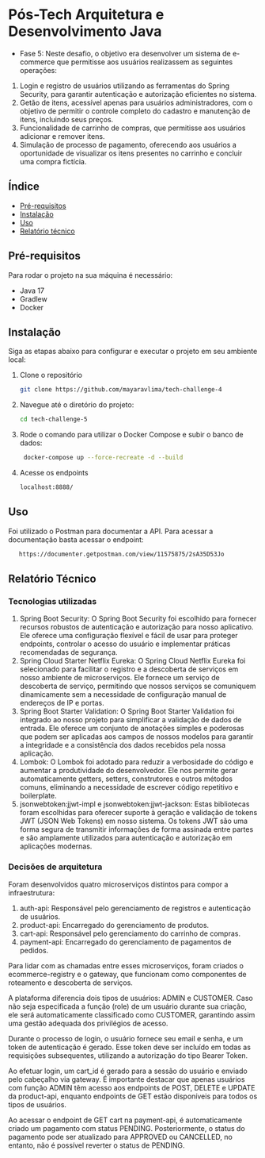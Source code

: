 # Pós-Tech Arquitetura e Desenvolvimento Java
- Fase 5: Neste desafio, o objetivo era desenvolver um sistema de e-commerce que permitisse aos usuários realizassem as seguintes operações:
1. Login e registro de usuários utilizando as ferramentas do Spring Security, para garantir autenticação e autorização eficientes no sistema.
2. Getão de itens, acessível apenas para usuários administradores, com o objetivo de permitir o controle completo do cadastro e manutenção de itens, incluindo seus preços.
3. Funcionalidade de carrinho de compras, que permitisse aos usuários adicionar e remover itens.
4. Simulação de processo de pagamento, oferecendo aos usuários a oportunidade de visualizar os itens presentes no carrinho e concluir uma compra fictícia.


## Índice

- [Pré-requisitos](#pré-requisitos)
- [Instalação](#instalação)
- [Uso](#uso)
- [Relatório técnico](#relatório-técnico)

## Pré-requisitos
Para rodar o projeto na sua máquina é necessário:
- Java 17
- Gradlew
- Docker

## Instalação
Siga as etapas abaixo para configurar e executar o projeto em seu ambiente local:
1. Clone o repositório
   ```sh
   git clone https://github.com/mayaravlima/tech-challenge-4
   ```  
2. Navegue até o diretório do projeto:
   ```sh
   cd tech-challenge-5
   ```
3. Rode o comando para utilizar o Docker Compose e subir o banco de dados:
   ```sh
    docker-compose up --force-recreate -d --build
    ```
4. Acesse os endpoints
   ```sh
   localhost:8888/
   ```
## Uso
Foi utilizado o Postman para documentar a API. Para acessar a documentação basta acessar o endpoint:

```sh
   https://documenter.getpostman.com/view/11575875/2sA35D53Jo 
```

## Relatório Técnico
### Tecnologias utilizadas
1. Spring Boot Security: O Spring Boot Security foi escolhido para fornecer recursos robustos de autenticação e autorização para nosso aplicativo. Ele oferece uma configuração flexível e fácil de usar para proteger endpoints, controlar o acesso do usuário e implementar práticas recomendadas de segurança.
2. Spring Cloud Starter Netflix Eureka: O Spring Cloud Netflix Eureka foi selecionado para facilitar o registro e a descoberta de serviços em nosso ambiente de microserviços. Ele fornece um serviço de descoberta de serviço, permitindo que nossos serviços se comuniquem dinamicamente sem a necessidade de configuração manual de endereços de IP e portas.
3. Spring Boot Starter Validation: O Spring Boot Starter Validation foi integrado ao nosso projeto para simplificar a validação de dados de entrada. Ele oferece um conjunto de anotações simples e poderosas que podem ser aplicadas aos campos de nossos modelos para garantir a integridade e a consistência dos dados recebidos pela nossa aplicação.
4. Lombok: O Lombok foi adotado para reduzir a verbosidade do código e aumentar a produtividade do desenvolvedor. Ele nos permite gerar automaticamente getters, setters, construtores e outros métodos comuns, eliminando a necessidade de escrever código repetitivo e boilerplate.
5. jsonwebtoken:jjwt-impl e jsonwebtoken:jjwt-jackson: Estas bibliotecas foram escolhidas para oferecer suporte à geração e validação de tokens JWT (JSON Web Tokens) em nosso sistema. Os tokens JWT são uma forma segura de transmitir informações de forma assinada entre partes e são amplamente utilizados para autenticação e autorização em aplicações modernas.

### Decisões de arquitetura
Foram desenvolvidos quatro microserviços distintos para compor a infraestrutura:

1. auth-api: Responsável pelo gerenciamento de registros e autenticação de usuários.
2. product-api: Encarregado do gerenciamento de produtos.
3. cart-api: Responsável pelo gerenciamento do carrinho de compras.
4. payment-api: Encarregado do gerenciamento de pagamentos de pedidos.

Para lidar com as chamadas entre esses microserviços, foram criados o ecommerce-registry e o gateway, que funcionam como componentes de roteamento e descoberta de serviços.

A plataforma diferencia dois tipos de usuários: ADMIN e CUSTOMER. Caso não seja especificada a função (role) de um usuário durante sua criação, ele será automaticamente classificado como CUSTOMER, garantindo assim uma gestão adequada dos privilégios de acesso.

Durante o processo de login, o usuário fornece seu email e senha, e um token de autenticação é gerado. Esse token deve ser incluído em todas as requisições subsequentes, utilizando a autorização do tipo Bearer Token.

Ao efetuar login, um cart_id é gerado para a sessão do usuário e enviado pelo cabeçalho via gateway. É importante destacar que apenas usuários com função ADMIN têm acesso aos endpoints de POST, DELETE e UPDATE da product-api, enquanto endpoints de GET estão disponíveis para todos os tipos de usuários.

Ao acessar o endpoint de GET cart na payment-api, é automaticamente criado um pagamento com status PENDING. Posteriormente, o status do pagamento pode ser atualizado para APPROVED ou CANCELLED, no entanto, não é possível reverter o status de PENDING.
